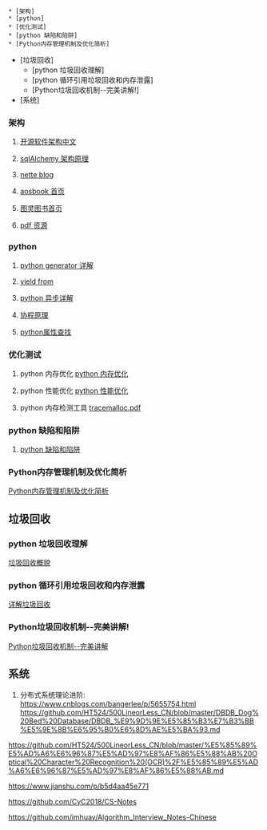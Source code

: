 ﻿
<!-- vim-markdown-toc GFM -->

	* [架构]
	* [python]
	* [优化测试]
	* [python 缺陷和陷阱]
	* [Python内存管理机制及优化简析]
* [垃圾回收]
	* [python 垃圾回收理解]
	* [python 循环引用垃圾回收和内存泄露]
	* [Python垃圾回收机制--完美讲解!]
* [系统]

<!-- vim-markdown-toc -->
### 架构
1. [开源软件架构中文](https://www.kancloud.cn/kancloud/open-source-architecture/53170)

2. [sqlAlchemy 架构原理](http://nettee.github.io/posts/2016/SQLAlchemy-Architecture-Note/)

3.  [nette blog](http://nettee.github.io/posts/2015/Hello-World/)

4. [aosbook 首页](http://aosabook.org/en/index.html)
 
5. [图灵图书首页](http://www.ituring.com.cn/book/1143)  

6. [pdf 资源](https://github.com/EbookFoundation/free-programming-books/blob/master/free-programming-books-zh.md)

### python
1. [python generator 详解](http://blog.csdn.net/zhangyifei216/article/details/49926459)

2. [yield from](https://www.liaoxuefeng.com/wiki/0014316089557264a6b348958f449949df42a6d3a2e542c000/001432090954004980bd351f2cd4cc18c9e6c06d855c498000#0)

3.  [python 异步详解](https://www.jianshu.com/p/b036e6e97c18)

4.  [协程原理](https://juejin.im/entry/56ea295ed342d300546e1e22)

5. [python属性查找](https://www.cnblogs.com/xybaby/p/6270551.html)

### 优化测试
1. python 内存优化
[python 内存优化](https://www.cnblogs.com/xybaby/p/7488216.html)

2. python 性能优化
[python 性能优化](https://www.cnblogs.com/xybaby/p/6510941.html)

3. python 内存检测工具
[tracemalloc.pdf](https://github.com/vstinner/conf/blob/master/2014-Pycon-Montreal/tracemalloc.pdf)

### python 缺陷和陷阱
1. [python 缺陷和陷阱](https://www.cnblogs.com/xybaby/p/7183854.html)

### Python内存管理机制及优化简析
[Python内存管理机制及优化简析](http://kkpattern.github.io/2015/06/20/python-memory-optimization-zh.html)

## 垃圾回收
### python 垃圾回收理解
[垃圾回收概貌](https://www.cnblogs.com/vamei/p/3232088.html#!comments)

### python 循环引用垃圾回收和内存泄露
[详解垃圾回收](https://www.cnblogs.com/xybaby/p/7491656.html)

### Python垃圾回收机制--完美讲解!
[Python垃圾回收机制--完美讲解](https://www.cnblogs.com/pinganzi/p/6646742.html#_label3)

## 系统
1. 分布式系统理论进阶: https://www.cnblogs.com/bangerlee/p/5655754.html
https://github.com/HT524/500LineorLess_CN/blob/master/DBDB_Dog%20Bed%20Database/DBDB_%E9%9D%9E%E5%85%B3%E7%B3%BB%E5%9E%8B%E6%95%B0%E6%8D%AE%E5%BA%93.md

https://github.com/HT524/500LineorLess_CN/blob/master/%E5%85%89%E5%AD%A6%E6%96%87%E5%AD%97%E8%AF%86%E5%88%AB%20Optical%20Character%20Recognition%20(OCR)%2F%E5%85%89%E5%AD%A6%E6%96%87%E5%AD%97%E8%AF%86%E5%88%AB.md

https://www.jianshu.com/p/b5d4aa45e771

https://github.com/CyC2018/CS-Notes

https://github.com/imhuay/Algorithm_Interview_Notes-Chinese
